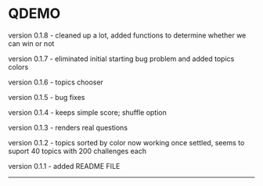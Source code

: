 #  QDEMO

version 0.1.8 - cleaned up a lot, added functions to determine whether we can win or not

version 0.1.7 - eliminated initial starting bug problem and added topics colors

version 0.1.6 - topics chooser

version 0.1.5 - bug fixes

version 0.1.4 - keeps simple score; shuffle option 

version 0.1.3 - renders real questions 

version 0.1.2 - topics sorted by color now working 
                once settled, seems to suport 40 topics with 200 challenges each
                
version 0.1.1 - added README FILE

--------



